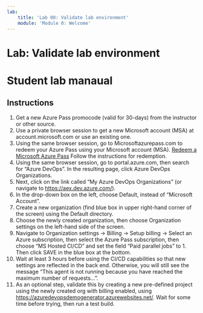 ```yaml
---
lab:
    title: 'Lab 00: Validate lab environment'
    module: 'Module 0: Welcome'
---
```


# Lab: Validate lab environment
# Student lab manaual

## Instructions

1. Get a new Azure Pass promocode (valid for 30-days) from the instructor or other source.
2. Use a private browser session to get a new Microsoft account (MSA) at account.microsoft.com or use an existing one.
3. Using the same browser session, go to Microsoftazurepass.com to redeem your Azure Pass using your Microsoft account (MSA). [Redeem a Microsoft Azure Pass](https://www.microsoftazurepass.com/Home/HowTo?Length=5) Follow the instructions for redemption. 
4. Using the same browser session, go to portal.azure.com, then search for “Azure DevOps”. In the resulting page, click Azure DevOps Organizations. 
5. Next, click on the link called “My Azure DevOps Organizations” (or navigate to https://aex.dev.azure.com/).
6. In the drop-down box on the left, choose Default, instead of “Microsoft Account”.
7. Create a new organization (find blue box in upper right-hand corner of the screen) using the Default directory. 
8. Choose the newly created organization, then choose Organization settings on the left-hand side of the screen.
9. Navigate to Organization settings -> Billing -> Setup billing -> Select an Azure subscription, then select the Azure Pass subscription, then choose “MS Hosted CI/CD” and set the field “Paid parallel jobs” to 1. Then click SAVE in the blue box at the bottom. 
10. Wait at least 3 hours before using the CI/CD capabilities so that new settings are reflected in the back end. Otherwise, you will still see the message “This agent is not running because you have reached the maximum number of requests…”.
11. As an optional step, validate this by creating a new pre-defined project using the newly created org with billing enabled, using https://azuredevopsdemogenerator.azurewebsites.net/. Wait for some time before trying, then run a test build.
